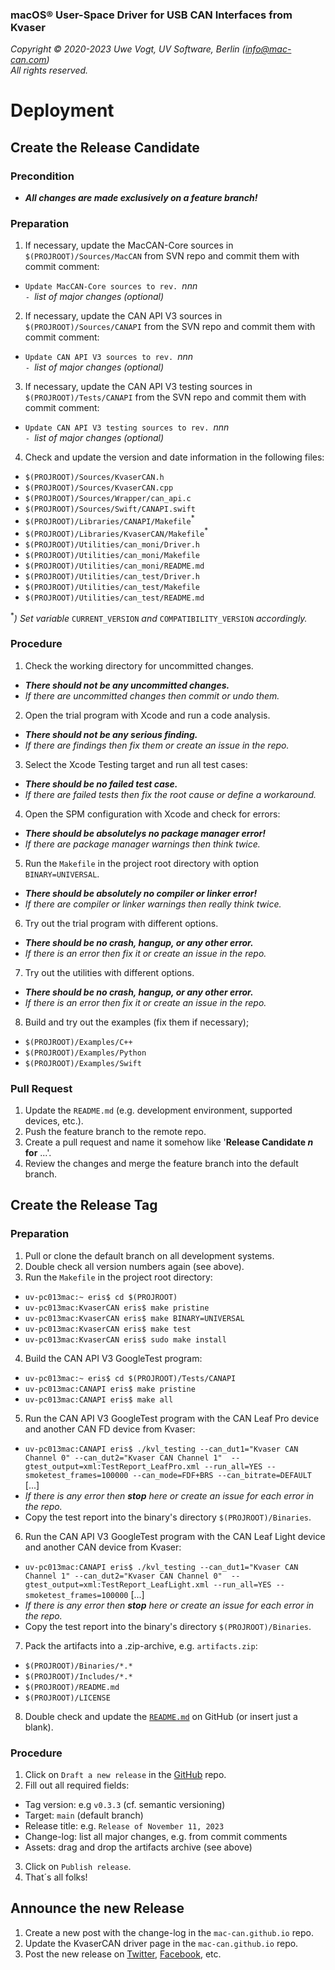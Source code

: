 ### macOS&reg; User-Space Driver for USB CAN Interfaces from Kvaser

_Copyright &copy; 2020-2023 Uwe Vogt, UV Software, Berlin (info@mac-can.com)_ \
_All rights reserved._

# Deployment

## Create the Release Candidate

### Precondition

- **_All changes are made exclusively on a feature branch!_**

### Preparation

1. If necessary, update the MacCAN-Core sources in `$(PROJROOT)/Sources/MacCAN`
   from SVN repo and commit them with commit comment:
  - `Update MacCAN-Core sources to rev. `_nnn_ \
    `- `_list of major changes (optional)_
2. If necessary, update the CAN API V3 sources in `$(PROJROOT)/Sources/CANAPI`
   from the SVN repo and commit them with commit comment:
  - `Update CAN API V3 sources to rev. `_nnn_ \
    `- `_list of major changes (optional)_
3. If necessary, update the CAN API V3 testing sources in `$(PROJROOT)/Tests/CANAPI`
   from the SVN repo and commit them with commit comment:
  - `Update CAN API V3 testing sources to rev. `_nnn_ \
    `- `_list of major changes (optional)_
4. Check and update the version and date information in the following files:
  - `$(PROJROOT)/Sources/KvaserCAN.h`
  - `$(PROJROOT)/Sources/KvaserCAN.cpp`
  - `$(PROJROOT)/Sources/Wrapper/can_api.c`
  - `$(PROJROOT)/Sources/Swift/CANAPI.swift`
  - `$(PROJROOT)/Libraries/CANAPI/Makefile`<sup>*</sup>
  - `$(PROJROOT)/Libraries/KvaserCAN/Makefile`<sup>*</sup>
  - `$(PROJROOT)/Utilities/can_moni/Driver.h`
  - `$(PROJROOT)/Utilities/can_moni/Makefile`
  - `$(PROJROOT)/Utilities/can_moni/README.md`
  - `$(PROJROOT)/Utilities/can_test/Driver.h`
  - `$(PROJROOT)/Utilities/can_test/Makefile`
  - `$(PROJROOT)/Utilities/can_test/README.md`

  <sup>*</sup>_) Set variable_ `CURRENT_VERSION` _and_ `COMPATIBILITY_VERSION` _accordingly._

### Procedure

1. Check the working directory for uncommitted changes.
  - _**There should not be any uncommitted changes.**_
  - _If there are uncommitted changes then commit or undo them._
2. Open the trial program with Xcode and run a code analysis.
  - _**There should not be any serious finding.**_
  - _If there are findings then fix them or create an issue in the repo._
3. Select the Xcode Testing target and run all test cases:
  - _**There should be no failed test case.**_
  - _If there are failed tests then fix the root cause or define a workaround._
4. Open the SPM configuration with Xcode and check for errors:
  - _**There should be absolutelys no package manager error!**_
  - _If there are package manager warnings then think twice._
5. Run the `Makefile` in the project root directory with option `BINARY=UNIVERSAL`.
  - _**There should be absolutely no compiler or linker error!**_
  - _If there are compiler or linker warnings then really think twice._
6. Try out the trial program with different options.
  - _**There should be no crash, hangup, or any other error.**_
  - _If there is an error then fix it or create an issue in the repo._
7. Try out the utilities with different options.
  - _**There should be no crash, hangup, or any other error.**_
  - _If there is an error then fix it or create an issue in the repo._
8. Build and try out the examples (fix them if necessary);
  - `$(PROJROOT)/Examples/C++`
  - `$(PROJROOT)/Examples/Python`
  - `$(PROJROOT)/Examples/Swift`

### Pull Request

1. Update the `README.md` (e.g. development environment, supported devices, etc.).
2. Push the feature branch to the remote repo.
3. Create a pull request and name it somehow like '**Release Candidate _n_ for** ...'.
4. Review the changes and merge the feature branch into the default branch.

## Create the Release Tag

### Preparation

1. Pull or clone the default branch on all development systems.
2. Double check all version numbers again (see above).
3. Run the `Makefile` in the project root directory:
  - `uv-pc013mac:~ eris$ cd $(PROJROOT)`
  - `uv-pc013mac:KvaserCAN eris$ make pristine`
  - `uv-pc013mac:KvaserCAN eris$ make BINARY=UNIVERSAL`
  - `uv-pc013mac:KvaserCAN eris$ make test`
  - `uv-pc013mac:KvaserCAN eris$ sudo make install`
4. Build the CAN API V3 GoogleTest program:
  - `uv-pc013mac:~ eris$ cd $(PROJROOT)/Tests/CANAPI`
  - `uv-pc013mac:CANAPI eris$ make pristine`
  - `uv-pc013mac:CANAPI eris$ make all`
5. Run the CAN API V3 GoogleTest program with the CAN Leaf Pro device and another CAN FD device from Kvaser:
  - `uv-pc013mac:CANAPI eris$ ./kvl_testing --can_dut1="Kvaser CAN Channel 0" --can_dut2="Kvaser CAN Channel 1"  --gtest_output=xml:TestReport_LeafPro.xml --run_all=YES --smoketest_frames=100000 --can_mode=FDF+BRS --can_bitrate=DEFAULT` [...]
  - _If there is any error then **stop** here or create an issue for each error in the repo._
  - Copy the test report into the binary's directory `$(PROJROOT)/Binaries`.
6. Run the CAN API V3 GoogleTest program with the CAN Leaf Light device and another CAN device from Kvaser:
  - `uv-pc013mac:CANAPI eris$ ./kvl_testing --can_dut1="Kvaser CAN Channel 1" --can_dut2="Kvaser CAN Channel 0"  --gtest_output=xml:TestReport_LeafLight.xml --run_all=YES --smoketest_frames=100000` [...]
  - _If there is any error then **stop** here or create an issue for each error in the repo._
  - Copy the test report into the binary's directory `$(PROJROOT)/Binaries`.
7. Pack the artifacts into a .zip-archive, e.g. `artifacts.zip`:
  - `$(PROJROOT)/Binaries/*.*`
  - `$(PROJROOT)/Includes/*.*`
  - `$(PROJROOT)/README.md`
  - `$(PROJROOT)/LICENSE`
8. Double check and update the [`README.md`](https://github.com/mac-can/MacCAN-KvaserCAN/blob/main/README.md) on GitHub (or insert just a blank).

### Procedure

1. Click on `Draft a new release` in the [GitHub](https://github.com/mac-can/MacCAN-KvaserCAN) repo.
2. Fill out all required fields:
  - Tag version: e.g `v0.3.3` (cf. semantic versioning)
  - Target: `main` (default branch)
  - Release title: e.g. `Release of November 11, 2023`
  - Change-log: list all major changes, e.g. from commit comments
  - Assets: drag and drop the artifacts archive (see above)
3. Click on `Publish release`.
4. That´s all folks!

## Announce the new Release

1. Create a new post with the change-log in the `mac-can.github.io` repo.
2. Update the KvaserCAN driver page in the `mac-can.github.io` repo.
3. Post the new release on
[Twitter](https://twitter.com/uv_software),
[Facebook](https://facebook.com/uvsoftware.berlin),
etc.
